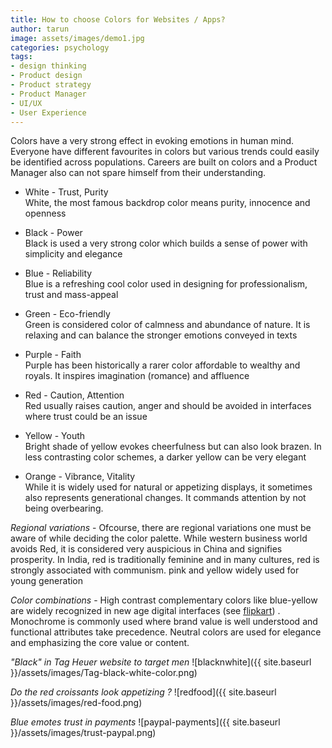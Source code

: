 ```yaml
---
title: How to choose Colors for Websites / Apps?
author: tarun
image: assets/images/demo1.jpg
categories: psychology
tags:
- design thinking
- Product design
- Product strategy
- Product Manager
- UI/UX
- User Experience
---
```


Colors have a very strong effect in evoking emotions in human mind. Everyone have different favourites in colors but various trends could easily be identified across populations. Careers are built on colors and a Product Manager also can not spare himself from their understanding.

* White - Trust, Purity
<br/>White, the most famous backdrop color means purity, innocence and openness

* Black - Power
<br/>Black is used a very strong color which builds a sense of power with simplicity and elegance

* Blue - Reliability
<br/>Blue is a refreshing cool color used in designing for professionalism, trust and mass-appeal

* Green - Eco-friendly
<br/>Green is considered color of calmness and abundance of nature. It is relaxing and can balance the stronger emotions conveyed in texts

* Purple - Faith
<br/>Purple has been historically a rarer color affordable to wealthy and royals. It inspires imagination (romance) and affluence

* Red - Caution, Attention
<br/>Red usually raises caution, anger and should be avoided in interfaces where trust could be an issue

* Yellow - Youth
<br/>Bright shade of yellow evokes cheerfulness but can also look brazen. In less contrasting color schemes, a darker yellow can be very elegant

* Orange - Vibrance, Vitality
<br/>While it is widely used for natural or appetizing displays, it sometimes also represents generational changes. It commands attention by not being overbearing.


*Regional variations* -
Ofcourse, there are regional variations one must be aware of while deciding the color palette. While western business world avoids Red, it is considered very auspicious in China and signifies prosperity. In India, red is traditionally feminine and in many cultures, red is strongly associated with communism. pink and yellow widely used for young generation

*Color combinations* -
High contrast complementary colors like blue-yellow are widely recognized in new age digital interfaces (see <a href="https://www.flipkart.com/" target="_blank">flipkart</a>) . Monochrome is commonly used where brand value is well understood and functional attributes take precedence. Neutral colors are used for elegance and emphasizing the core value or content.

*"Black" in Tag Heuer website to target men* 
![blacknwhite]({{ site.baseurl }}/assets/images/Tag-black-white-color.png) 

*Do the red croissants look appetizing ?*
![redfood]({{ site.baseurl }}/assets/images/red-food.png) 

*Blue emotes trust in payments*
![paypal-payments]({{ site.baseurl }}/assets/images/trust-paypal.png)